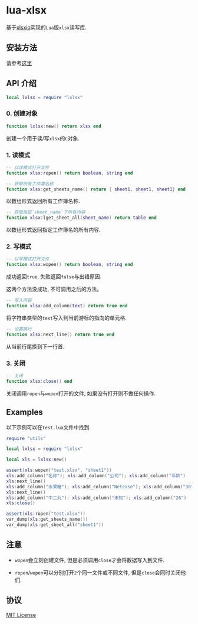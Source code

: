# lua-xlsx

  基于[xlsxio](https://github.com/brechtsanders/xlsxio)实现的`Lua`版`xlsx`读写库.

## 安装方法

  请参考[这里](https://github.com/brechtsanders/xlsxio#building-from-source)

## API 介绍

  ```lua
  local lxlsx = require "lxlsx"
  ```

### 0. 创建对象

```lua
function lxlsx:new() return xlsx end
```

  创建一个用于读/写`xlsx`的`C`对象.

### 1. 读模式

```lua
-- 以读模式打开文件
function xlsx:ropen() return boolean, string end
```

```lua
-- 获取所有工作簿名称
function xlsx:get_sheets_name() return { sheet1, sheet1, sheet1} end
```

  以数组形式返回所有工作簿名称.

```lua
-- 获取指定`sheet_name`下所有内容
function xlsx:lget_sheet_all(sheet_name) return table end
```

  以数组形式返回指定工作簿名的所有内容.

### 2. 写模式
```lua
-- 以写模式打开文件
function xlsx:wopen() return boolean, string end
```

  成功返回`true`, 失败返回`false`与出错原因.

  这两个方法没成功, 不可调用之后的方法。

```lua
-- 写入内容
function xlsx:add_column(text) return true end
```

  将字符串类型的`text`写入到当前游标的指向的单元格.

```lua
-- 设置换行
function xlsx:next_line() return true end
```

  从当前行尾换到下一行首.


### 3. 关闭

```lua
-- 关闭
function xlsx:close() end
```

  关闭调用`ropen`与`wopen`打开的文件, 如果没有打开则不做任何操作.

## Examples

  以下示例可以在`test.lua`文件中找到.

```lua
require "utils"

local lxlsx = require "lxlsx"

local xls = lxlsx:new()

assert(xls:wopen("test.xlsx", "sheet1"))
xls:add_column("名称"); xls:add_column("公司"); xls:add_column("年龄")
xls:next_line()
xls:add_column("水果糖"); xls:add_column("Netease"); xls:add_column("30")
xls:next_line()
xls:add_column("中二丸"); xls:add_column("未知"); xls:add_column("26")
xls:close()

assert(xls:ropen("test.xlsx"))
var_dump(xls:get_sheets_name())
var_dump(xls:get_sheet_all("sheet1"))
```

## 注意

  * `wopen`会立刻创建文件, 但是必须调用`close`才会将数据写入到文件.

  * `ropen`/`wopen`可以分别打开`2`个同一文件或不同文件, 但是`close`会同时关闭他们.

## 协议

  [MIT License](https://github.com/CandyMi/lua-xlsx/blob/master/LICENSE)